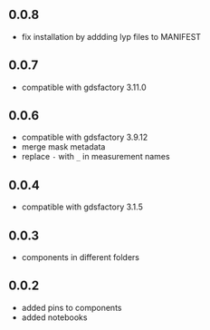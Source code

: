 ## 0.0.8

- fix installation by addding lyp files to MANIFEST

## 0.0.7

- compatible with gdsfactory 3.11.0

## 0.0.6

- compatible with gdsfactory 3.9.12
- merge mask metadata
- replace `-` with `_` in measurement names

## 0.0.4

- compatible with gdsfactory 3.1.5

## 0.0.3

- components in different folders


## 0.0.2

- added pins to components
- added notebooks
